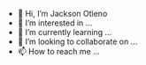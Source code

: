 - 👋 Hi, I’m Jackson Otieno
- 👀 I’m interested in ...
- 🌱 I’m currently learning ...
- 💞️ I’m looking to collaborate on ...
- 📫 How to reach me ...

<!---
ohallojack/ohallojack is a ✨ special ✨ repository because its `README.md` (this file) appears on your GitHub profile.
You can click the Preview link to take a look at your changes.
--->
